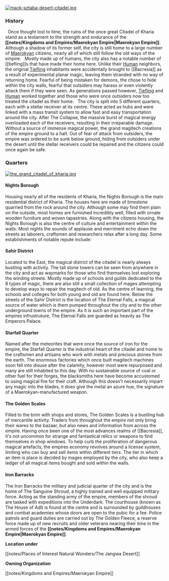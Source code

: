 
[![](assets/desertcitadel.jpg "mack-sztaba-desert-citadel.jpg")](/i/2939536 "mack-sztaba-desert-citadel.jpg")

### History

  Once thought lost to time, the ruins of the once great Citadel of Kharia stand as a testament to the strength and endurance of the **[[notes/Kingdoms and Empires/Maerokyan Empire|Maerokyan Empire]]**. Although a shadow of its former self, the city is still home to a large number of [Maerokyan](/w/the-world-of-bacresia-oszero/a/maerokyan-ethnicity) citizens, nearly all of which still follow the old ways of the empire.   Mostly made up of humans, the city also has a notable number of [[tiefling]]s that have made their home here. Unlike their [Human](/w/the-world-of-bacresia-oszero/a/human-species) neighbors, the original [Tiefling](/w/the-world-of-bacresia-oszero/a/tiefling-species) inhabitants were accidentally brought to [[Bacresia]] as a result of experimental planar magic, leaving them stranded with no way of returning home. Fearful of being mistaken for demons, the chose to hide within the city walls, fearful that outsiders may harass or even violently attack them if they were seen. As generations passed however, [Tiefling](/w/the-world-of-bacresia-oszero/a/tiefling-species) and [Human](/w/the-world-of-bacresia-oszero/a/human-species) worked together and those who were once outsiders now too treated the citadel as their home.   The city is split into 5 different quarters, each with a stellar receiver at its centre. These acted as hubs and were linked with a mass transit system to allow fast and easy transportation around the city. After The Collapse, the massive burst of magical energy overloaded each of the receivers, resulting in their irreparable damage. Without a source of immense magical power, the grand magitech creations of the empire ground to a halt. Out of fear of attack from outsiders, the empire was ordered to be sunk below ground, hiding from outsiders under the desert until the stellar receivers could be repaired and the citizens could once again be safe.  

### Quarters

[![](assets/Kharia%20city%20map.jpg "the_grand_citadel_of_kharia.jpg")](/i/2951689 "the_grand_citadel_of_kharia.jpg")

#### Nights Borough

Housing nearly all of the residents of Kharia, the Nights Borough is the main residential district of Kharia. The houses here are made of limestone quarried from the rock around the city. Although some may find them plain on the outside, most homes are furnished incredibly well, filled with ornate wooden furniture and woven tapastries. Along with the citizens housing, the Nights Borough is also the centre of culture and entertainment within the walls. Most nights the sounds of applause and merriment echo down the streets as laborers, craftsmen and researchers relax after a long day. Some establishments of notable repute include:    

#### Sahir District

Located to the East, the magical district of the citadel is nearly always bustling with activity. The tall stone towers can be seen from anywhere in the city and act as waymarks for those who find themselves lost exploring the winding streets. Mostly made up of schools and guilds dedicated to the 8 types of magic, there are also still a small collection of mages attempting to develop ways to repair the magitech of old. As the centre of learning, the schools and colleges for both young and old are found here. Below the streets of the Sahir District is the location of The Eternal Falls, a magical source of water which is them pumped throughout the city and to the other underground towns of the empire. As it is such an important part of the empires infrustruture, The Eternal Falls are guarded as heavily as The Emperors Palace.  

#### Starfall Quarter

Named after the meteorites that were once the source of iron for the empire, the Starfall Quarter is the industrial heart of the citadel and home to the craftsmen and artisans who work with metals and precious stones from the earth. The enormous factories which once built magitech machines soon fell into disuse after the calamity, however most were repurposed and many are still inhabited to this day. With no sustainable source of coal or other fuel for their forges, the blacksmiths here have become accustomed to using magical fire for their craft. Although this doesn't necessarily impart any magic into the blades, it does give the metal an azure hue, the signature of a Maerokyan-manufactured weapon.  

#### The Golden Scales

Filled to the brim with shops and stores, The Golden Scales is a bustling hub of mercantile activity. Traders from throughout the empire not only bring their wares to the bazaar, but also news and information from across the empire. Having once been one of the most advances realms of [[Bacresia]], it's not uncommon for strange and fantastical relics or weapons to find themselves in shop windows. To help curb the proliferation of dangerous magical artefacts, the empires economy revolves around a license system, limiting who can buy and sell items within different tiers. The tier in which an item is place is decided by mages employed by the city, who also keep a ledger of all magical items bought and sold within the walls.  

#### Iron Barracks

The Iron Barracks the military and judicial quarter of the city and is the home of The Sanguine Shroud, a highly trained and well equipped military force. Acting as the standing army of the empire, members of the shroud are tasked with expeditions into the Underdark. The courthouse (known as The House of Adl) is found at the centre and is surrounded by guildhouses and combat academies whose doors are open to the pubic for a fee. Police patrols and guard duties are carried out by The Golden Fleece, a reserve force made up of new recruits and older veterans nearing their time in the armed forces of the **[[notes/Kingdoms and Empires/Maerokyan Empire|Maerokyan Empire]]**.

**Location under**

[[notes/Places of Interest  Natural Wonders/The Jangwa Desert]]

**Owning Organization**

[[notes/Kingdoms and Empires/Maerokyan Empire]]